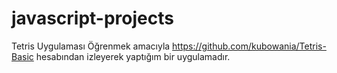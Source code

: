 # javascript-projects
Tetris Uygulaması
Öğrenmek amacıyla https://github.com/kubowania/Tetris-Basic hesabından izleyerek yaptığım bir uygulamadır.
